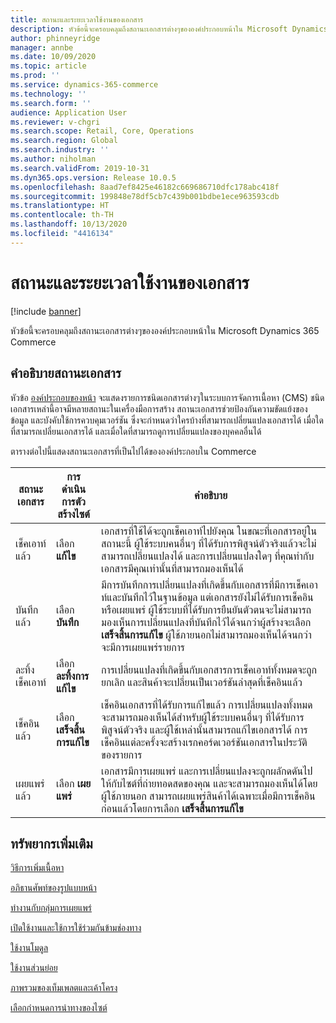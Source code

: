 ```yaml
---
title: สถานะและระยะเวลาใช้งานของเอกสาร
description: หัวข้อนี้จะครอบคลุมถึงสถานะเอกสารต่างๆขององค์ประกอบหน้าใน Microsoft Dynamics 365 Commerce
author: phinneyridge
manager: annbe
ms.date: 10/09/2020
ms.topic: article
ms.prod: ''
ms.service: dynamics-365-commerce
ms.technology: ''
ms.search.form: ''
audience: Application User
ms.reviewer: v-chgri
ms.search.scope: Retail, Core, Operations
ms.search.region: Global
ms.search.industry: ''
ms.author: niholman
ms.search.validFrom: 2019-10-31
ms.dyn365.ops.version: Release 10.0.5
ms.openlocfilehash: 8aad7ef8425e46182c669686710dfc178abc418f
ms.sourcegitcommit: 199848e78df5cb7c439b001bdbe1ece963593cdb
ms.translationtype: HT
ms.contentlocale: th-TH
ms.lasthandoff: 10/13/2020
ms.locfileid: "4416134"
---
```

# <a name="document-states-and-lifecycle"></a>สถานะและระยะเวลาใช้งานของเอกสาร

[!include [banner](includes/banner.md)]

หัวข้อนี้จะครอบคลุมถึงสถานะเอกสารต่างๆขององค์ประกอบหน้าใน Microsoft Dynamics 365 Commerce

## <a name="document-state-descriptions"></a>คำอธิบายสถานะเอกสาร

หัวข้อ [องค์ประกอบของหน้า](page-elements-overview.md) จะแสดงรายการชนิดเอกสารต่างๆในระบบการจัดการเนื้อหา (CMS) ชนิดเอกสารเหล่านี้อาจมีหลายสถานะในเครื่องมือการสร้าง สถานะเอกสารช่วยป้องกันความขัดแย้งของข้อมูล และบังคับใช้การควบคุมเวอร์ชัน ซึ่งจะกำหนดว่าใครบ้างที่สามารถเปลี่ยนแปลงเอกสารได้ เมื่อใดที่สามารถเปลี่ยนเอกสารได้ และเมื่อใดที่สามารถดูการเปลี่ยนแปลงของบุคคลอื่นได้

ตารางต่อไปนี้แสดงสถานะเอกสารที่เป็นไปได้ขององค์ประกอบใน Commerce

| สถานะเอกสาร      | การดำเนินการตัวสร้างไซต์         | คำอธิบาย                                                  |
| ------------------- | -------------------------- | ------------------------------------------------------------ |
| เช็คเอาท์แล้ว         | เลือก **แก้ไข**           | เอกสารที่ใช้ได้จะถูกเช็คเอาท์ไปยังคุณ ในขณะที่เอกสารอยู่ในสถานะนี้ ผู้ใช้ระบบคนอื่นๆ ที่ได้รับการพิสูจน์ตัวจริงแล้วจะไม่สามารถเปลี่ยนแปลงได้ และการเปลี่ยนแปลงใดๆ ที่คุณทำกับเอกสารมีคุณเท่านั้นที่สามารถมองเห็นได้ |
| บันทึกแล้ว               | เลือก **บันทึก**           | มีการบันทึกการเปลี่ยนแปลงที่เกิดขึ้นกับเอกสารที่มีการเช็คเอาท์และบันทึกไว้ในฐานข้อมูล แต่เอกสารยังไม่ได้รับการเช็คอินหรือเผยแพร่ ผู้ใช้ระบบที่ได้รับการยืนยันตัวตนจะไม่สามารถมองเห็นการเปลี่ยนแปลงที่บันทึกไว้ได้จนกว่าผู้สร้างจะเลือก **เสร็จสิ้นการแก้ไข** ผู้ใช้ภายนอกไม่สามารถมองเห็นได้จนกว่าจะมีการเผยแพร่รายการ |
| ละทิ้งเช็คเอาท์ | เลือก **ละทิ้งการแก้ไข**  | การเปลี่ยนแปลงที่เกิดขึ้นกับเอกสารการเช็คเอาท์ทั้งหมดจะถูกยกเลิก และสินค้าจะเปลี่ยนเป็นเวอร์ชันล่าสุดที่เช็คอินแล้ว |
| เช็คอินแล้ว          | เลือก **เสร็จสิ้นการแก้ไข** | เช็คอินเอกสารที่ได้รับการแก้ไขแล้ว การเปลี่ยนแปลงทั้งหมดจะสามารถมองเห็นได้สำหรับผู้ใช้ระบบคนอื่นๆ ที่ได้รับการพิสูจน์ตัวจริง และผู้ใช้เหล่านั้นสามารถแก้ไขเอกสารได้ การเช็คอินแต่ละครั้งจะสร้างเรกคอร์ดเวอร์ชันเอกสารในประวัติของรายการ |
| เผยแพร่แล้ว           | เลือก **เผยแพร่**        | เอกสารมีการเผยแพร่ และการเปลี่ยนแปลงจะถูกผลักดดันไปให้กับไซต์ที่ถ่ายทอดสดของคุณ และจะสามารถมองเห็นได้โดยผู้ใช้ภายนอก สามารถเผยแพร่สินค้าได้เฉพาะเมื่อมีการเช็คอินก่อนแล้วโดยการเลือก **เสร็จสิ้นการแก้ไข** |

## <a name="additional-resources"></a>ทรัพยากรเพิ่มเติม

[วิธีการเพิ่มเนื้อหา](add-manage-content.md)

[อภิธานศัพท์ของรูปแบบหน้า](page-elements-overview.md)

[ทำงานกับกลุ่มการเผยแพร่](publish-groups.md)

[เปิดใช้งานและใช้การใช้ร่วมกันข้ามช่องทาง](cross-channel-sharing.md)

[ใช้งานโมดูล](work-with-modules.md)

[ใช้งานส่วนย่อย](work-with-fragments.md)

[ภาพรวมของเท็มเพลตและเค้าโครง](templates-layouts-overview.md)

[เลือกกำหนดการนำทางของไซต์](customize-site-navigation.md)
